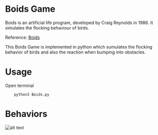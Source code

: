 # Boids Game

Boids is an artificial life program, developed by Craig Reynolds in 1986. 
It simulates the flocking behaviour of birds.

Reference:  [Boids](https://en.wikipedia.org/wiki/Boids)

This Boids Game is implemented in python which sumulates the flocking behavior of birds and also the reaction when bumping into obstacles.

# Usage

Open terminal

        python3 Boids.py
        
# Behaviors

![alt text]()
